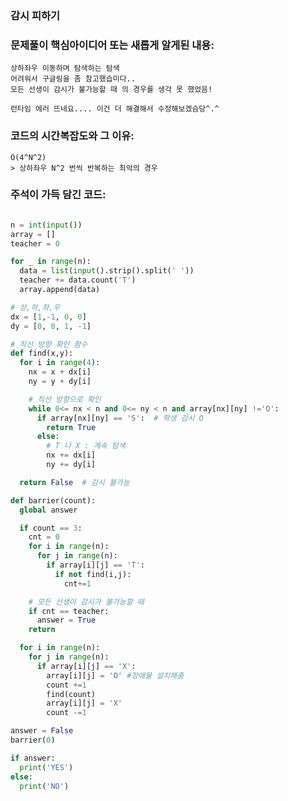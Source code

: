 ### 감시 피하기

### 문제풀이 핵심아이디어 또는 새롭게 알게된 내용: 
    상하좌우 이동하며 탐색하는 탐색
    어려워서 구글링을 좀 참고했습미다..
    모든 선생이 감시가 불가능할 때 의 경우를 생각 못 했었음!

    런타임 에러 뜨네요.... 이건 더 해결해서 수정해보겠슴당^.^

            
### 코드의 시간복잡도와 그 이유:    
    O(4^N^2)   
    > 상하좌우 N^2 번씩 반복하는 최악의 경우
   
    
### 주석이 가득 담긴 코드:
```python

n = int(input())
array = []
teacher = 0

for _ in range(n):
  data = list(input().strip().split(' '))
  teacher += data.count('T')
  array.append(data)

# 상,하,좌,우
dx = [1,-1, 0, 0]
dy = [0, 0, 1, -1]

# 직선 방향 확인 함수
def find(x,y):
  for i in range(4): 
    nx = x + dx[i]
    ny = y + dy[i]

    # 직선 방향으로 확인
    while 0<= nx < n and 0<= ny < n and array[nx][ny] !='O':
      if array[nx][ny] == 'S':  # 학생 감시 O
        return True            
      else:        
        # T 나 X : 계속 탐색
        nx += dx[i]
        ny += dy[i]

  return False  # 감시 불가능

def barrier(count):
  global answer

  if count == 3:
    cnt = 0
    for i in range(n):
      for j in range(n):
        if array[i][j] == 'T':
          if not find(i,j):          
            cnt+=1

    # 모든 선생이 감시가 불가능할 때
    if cnt == teacher:
      answer = True
    return

  for i in range(n):
    for j in range(n):
      if array[i][j] == 'X':
        array[i][j] = 'O' #장애물 설치해줌
        count +=1
        find(count)
        array[i][j] = 'X'
        count -=1

answer = False
barrier(0)

if answer:
  print('YES')
else:
  print('NO')


```
